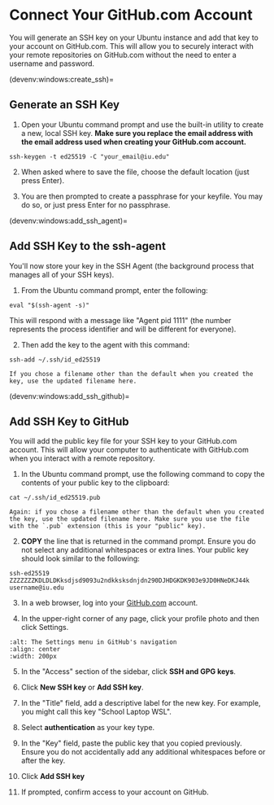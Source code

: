 # Connect Your GitHub.com Account

You will generate an SSH key on your Ubuntu instance and add that key to your account on GitHub.com. This will allow you to securely interact with your remote repositories on GitHub.com without the need to enter a username and password.

(devenv:windows:create_ssh)=
## Generate an SSH Key

1. Open your Ubuntu command prompt and use the built-in utility to create a new, local SSH key. **Make sure you replace the email address with the email address used when creating your GitHub.com account.**

```
ssh-keygen -t ed25519 -C "your_email@iu.edu"
```

2. When asked where to save the file, choose the default location (just press Enter).

3. You are then prompted to create a passphrase for your keyfile. You may do so, or just press Enter for no passphrase.

(devenv:windows:add_ssh_agent)=
## Add SSH Key to the ssh-agent

You'll now store your key in the SSH Agent (the background process that manages all of your SSH keys).

1. From the Ubuntu command prompt, enter the following:

```
eval "$(ssh-agent -s)"
```

This will respond with a message like "Agent pid 1111" (the number represents the process identifier and will be different for everyone).

2. Then add the key to the agent with this command: 

```
ssh-add ~/.ssh/id_ed25519
```
```{note}
If you chose a filename other than the default when you created the key, use the updated filename here.
```

(devenv:windows:add_ssh_github)=
## Add SSH Key to GitHub

You will add the public key file for your SSH key to your GitHub.com account. This will allow your computer to authenticate with GitHub.com when you interact with a remote repository.

1. In the Ubuntu command prompt, use the following command to copy the contents of your public key to the clipboard:

```
cat ~/.ssh/id_ed25519.pub
```
```{note}
Again: if you chose a filename other than the default when you created the key, use the updated filename here. Make sure you use the file with the `.pub` extension (this is your "public" key).
```

2. **COPY** the line that is returned in the command prompt. Ensure you do not select any additional whitespaces or extra lines. Your public key should look similar to the following:

```
ssh-ed25519 ZZZZZZZKDLDLDKksdjsd9093u2ndkksksdnjdn290DJHDGKDK903e9JD0HNeDKJ44k username@iu.edu
```

3. In a web browser, log into your [GitHub.com](https://github.com) account.

4. In the upper-right corner of any page, click your profile photo and then click Settings.

```{image} ../img/userbar-account-settings.webp
:alt: The Settings menu in GitHub's navigation
:align: center
:width: 200px
```

5. In the "Access" section of the sidebar, click **SSH and GPG keys**.

6. Click **New SSH key** or **Add SSH key**.

7. In the "Title" field, add a descriptive label for the new key. For example, you might call this key "School Laptop WSL".

8. Select **authentication** as your key type.

9. In the "Key" field, paste the public key that you copied previously. Ensure you do not accidentally add any additional whitespaces before or after the key.

10. Click **Add SSH key**

11. If prompted, confirm access to your account on GitHub.